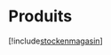 # Produits

[!include[stockenmagasin](produits.stockenmagasin.autogen.md)]


























































































